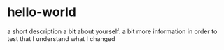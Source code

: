 # hello-world
a short description
a bit about yourself.
a bit more information  in order to test that I understand what I changed
